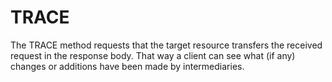 # TRACE

The TRACE method requests that the target resource transfers the received request in the response body. That way a client can see what (if any) changes or additions have been made by intermediaries.
